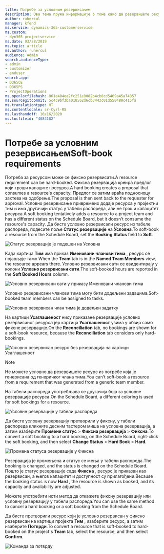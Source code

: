 ```yaml
---
title: Потребе за условним резервисањем
description: Ова тема пружа информације о томе како да резервишете ресурсе према потребама за условним резервисањем.
author: ruhercul
manager: kfend
ms.service: dynamics-365-customerservice
ms.custom:
- dyn365-projectservice
ms.date: 03/28/2019
ms.topic: article
ms.author: ruhercul
audience: Admin
search.audienceType:
- admin
- customizer
- enduser
search.app:
- D365CE
- D365PS
- ProjectOperations
ms.openlocfilehash: 861e484ea2fc251e0082b4cb0cd5409a45a74057
ms.sourcegitcommit: 5c4c9bf3ba018562d6cb3443c01d550489c415fa
ms.translationtype: HT
ms.contentlocale: sr-Cyrl-RS
ms.lasthandoff: 10/16/2020
ms.locfileid: "4084182"
---
```

# <a name="soft-book-requirements"></a><span data-ttu-id="a86f4-103">Потребе за условним резервисањем</span><span class="sxs-lookup"><span data-stu-id="a86f4-103">Soft-book requirements</span></span>

<span data-ttu-id="a86f4-104">Потреба за ресурсом може се фиксно резервисати.</span><span class="sxs-lookup"><span data-stu-id="a86f4-104">A resource requirement can be hard-booked.</span></span> <span data-ttu-id="a86f4-105">Фиксна резервација креира предлог који троши капацитет ресурса.</span><span class="sxs-lookup"><span data-stu-id="a86f4-105">A hard booking creates a proposal that consumes a resource's capacity.</span></span> <span data-ttu-id="a86f4-106">Предлог се затим враћа подносиоцу захтева на одобрење.</span><span class="sxs-lookup"><span data-stu-id="a86f4-106">The proposal is then sent back to the requester for approval.</span></span> <span data-ttu-id="a86f4-107">Условно резервисање привремено додаје ресурса у пројектни тим и има другачији статус у табели распореда, али не троши капацитет ресурса.</span><span class="sxs-lookup"><span data-stu-id="a86f4-107">A soft booking tentatively adds a resource to a project team and has a different status on the Schedule Board, but it doesn't consume the resource's capacity.</span></span> <span data-ttu-id="a86f4-108">Да бисте условно резервисали ресурс из табеле распореда, подесите поље **Статус резервације** на **Условна**.</span><span class="sxs-lookup"><span data-stu-id="a86f4-108">To soft-book a resource from the Schedule Board, set the **Booking Status** field to **Soft**.</span></span>

![Статус резервације је подешен на Условна](media/Resource-Management-image77.png)

<span data-ttu-id="a86f4-110">Када картица **Тим** има приказ **Именовани чланови тима** , ресурс се појављује тамо.</span><span class="sxs-lookup"><span data-stu-id="a86f4-110">When the **Team** tab is in the **Named Team Members** view, the resource appears there.</span></span> <span data-ttu-id="a86f4-111">Условно резервисани сати се евидентирају у колони **Условно резервисани сати**.</span><span class="sxs-lookup"><span data-stu-id="a86f4-111">The soft-booked hours are reported in the **Soft Booked Hours** column.</span></span>

![Условно резервисани сати у приказу Именовани чланови тима](media/Resource-Management-image78.png)

<span data-ttu-id="a86f4-113">Условно резервисани чланови тима могу бити додељени задацима.</span><span class="sxs-lookup"><span data-stu-id="a86f4-113">Soft-booked team members can be assigned to tasks.</span></span>

![Условно резервисан члан тима је додељен задатку](media/Resource-Management-image79.png)

<span data-ttu-id="a86f4-115">На картици **Усаглашеност** нису приказане резервације условно резервисаног ресурса јер картица **Усаглашеност** узима у обзир само фиксне резервације.</span><span class="sxs-lookup"><span data-stu-id="a86f4-115">On the **Reconciliation** tab, no bookings are shown for a soft-book resource, because the **Reconciliation** tab considers only hard-bookings.</span></span>

![Условно резервисан ресурс без резервација на картици Усаглашеност](media/Resource-Management-image80.png)

> [!NOTE]
> <span data-ttu-id="a86f4-117">Не можете условно да резервишете ресурс из потребе која је генерисана од генеричког члана тима.</span><span class="sxs-lookup"><span data-stu-id="a86f4-117">You can't soft-book a resource from a requirement that was generated from a generic team member.</span></span>

<span data-ttu-id="a86f4-118">На табели распореда употребљава се другачија боја за условне резервације ресурса.</span><span class="sxs-lookup"><span data-stu-id="a86f4-118">On the Schedule Board, a different coloring is used for soft bookings for a resource.</span></span>

![Условне резервације у табели распореда](media/Resource-Management-image81.png)

<span data-ttu-id="a86f4-120">Да бисте условну резервацију претворили у фиксну, у табели распореда кликните десним тастером миша на условна резервација, а затим изаберите **Промени статус** \> **Фиксна резервација** \> **Фиксна**.</span><span class="sxs-lookup"><span data-stu-id="a86f4-120">To convert a soft booking to a hard booking, on the Schedule Board, right-click the soft booking, and then select **Change Status** \> **Hard Book** \> **Hard**.</span></span>

![Промена статуса резервације у Фиксна](media/Resource-Management-image82.png)

<span data-ttu-id="a86f4-122">Резервација је промењена и статус се мења у табели распореда.</span><span class="sxs-lookup"><span data-stu-id="a86f4-122">The booking is changed, and the status is changed on the Schedule Board.</span></span> <span data-ttu-id="a86f4-123">Пошто је статус резервације сада **Фиксна** , ресурс је приказан као резервисан, а његов капацитет и доступност су прилагођени.</span><span class="sxs-lookup"><span data-stu-id="a86f4-123">Because the booking status is now **Hard** , the resource is shown as booked, and its capacity and availability are adjusted.</span></span>

<span data-ttu-id="a86f4-124">Можете употребити исти метод да откажете фиксну резервацију или условну резервацију у табели распореда.</span><span class="sxs-lookup"><span data-stu-id="a86f4-124">You can use the same method to cancel a hard booking or a soft booking from the Schedule Board.</span></span>

<span data-ttu-id="a86f4-125">Да бисте претворили ресурс који је условно резервисан у фиксно резервисан на картици пројекта **Тим** , изаберите ресурс, а затим изаберите **Потврди**.</span><span class="sxs-lookup"><span data-stu-id="a86f4-125">To convert a resource that is soft-booked to hard-booked on the project's **Team** tab, select the resource, and then select **Confirm**.</span></span>

![Команда за потврду](media/Resource-Management-image83.png)
